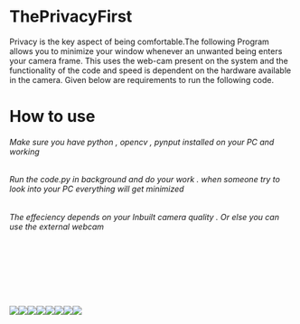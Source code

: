 # ThePrivacyFirst
Privacy is the key aspect of being comfortable.The following Program allows you to minimize your window whenever an unwanted 
being enters your camera frame. This uses the web-cam present on the system  and the functionality of the code  and speed is dependent on the hardware available in the camera.
Given below are requirements to run the following code. 

# How to use 
<h6>Make sure you have python , opencv , pynput installed on your PC and working </h6>
<h6>Run the code.py in background and do your work . when someone try to look into your PC everything will get minimized</h6>
<h6>The effeciency depends on your Inbuilt camera quality . Or else you can use the external webcam</h6>
<br>
<br><br><br><br>

[![](https://sourcerer.io/fame/shubham15gupta09/shubham15gupta09/ThePrivacyFirst/images/0)](https://sourcerer.io/fame/shubham15gupta09/shubham15gupta09/ThePrivacyFirst/links/0)[![](https://sourcerer.io/fame/shubham15gupta09/shubham15gupta09/ThePrivacyFirst/images/1)](https://sourcerer.io/fame/shubham15gupta09/shubham15gupta09/ThePrivacyFirst/links/1)[![](https://sourcerer.io/fame/shubham15gupta09/shubham15gupta09/ThePrivacyFirst/images/2)](https://sourcerer.io/fame/shubham15gupta09/shubham15gupta09/ThePrivacyFirst/links/2)[![](https://sourcerer.io/fame/shubham15gupta09/shubham15gupta09/ThePrivacyFirst/images/3)](https://sourcerer.io/fame/shubham15gupta09/shubham15gupta09/ThePrivacyFirst/links/3)[![](https://sourcerer.io/fame/shubham15gupta09/shubham15gupta09/ThePrivacyFirst/images/4)](https://sourcerer.io/fame/shubham15gupta09/shubham15gupta09/ThePrivacyFirst/links/4)[![](https://sourcerer.io/fame/shubham15gupta09/shubham15gupta09/ThePrivacyFirst/images/5)](https://sourcerer.io/fame/shubham15gupta09/shubham15gupta09/ThePrivacyFirst/links/5)[![](https://sourcerer.io/fame/shubham15gupta09/shubham15gupta09/ThePrivacyFirst/images/6)](https://sourcerer.io/fame/shubham15gupta09/shubham15gupta09/ThePrivacyFirst/links/6)[![](https://sourcerer.io/fame/shubham15gupta09/shubham15gupta09/ThePrivacyFirst/images/7)](https://sourcerer.io/fame/shubham15gupta09/shubham15gupta09/ThePrivacyFirst/links/7)
